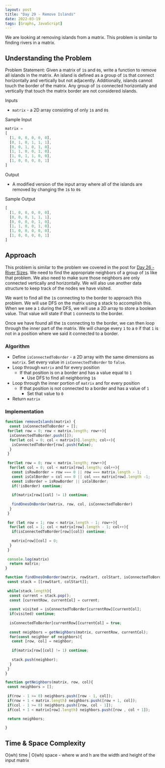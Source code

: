 ```yaml
---
layout: post
title: "Day 29 - Remove Islands"
date: 2022-03-19
tags: [Graphs, JavaScript]
---
```


We are looking at removing islands from a matrix. This problem is similar to finding rivers in a matrix.

## Understanding the Problem

Problem Statement: Given a matrix of `1`s and `0`s, write a function to remove all islands in the matrix. An island is defined as a group of `1`s that connect horizontally and vertically but not adjacently. Additionally, islands cannot touch the border of the matrix. Any group of `1`s connected horizontally and vertically that touch the matrix border are not considered islands.

Inputs

* `matrix` - a 2D array consisting of only `1`s and `0`s

Sample Input

```js
matrix = 
[
  [1, 0, 0, 0, 0, 0],
  [0, 1, 0, 1, 1, 1],
  [0, 0, 1, 0, 1, 0],
  [1, 1, 0, 0, 1, 0],
  [1, 0, 1, 1, 0, 0],
  [1, 0, 0, 0, 0, 1]
]
```

Output

* A modified version of the input array where all of the islands are removed by changing the `1`s to `0`s

Sample Output

```js
[
  [1, 0, 0, 0, 0, 0],
  [0, 0, 0, 1, 1, 1],
  [0, 0, 0, 0, 1, 0],
  [1, 1, 0, 0, 1, 0],
  [1, 0, 0, 0, 0, 0],
  [1, 0, 0, 0, 0, 1]
]
```

## Approach

This problem is similar to the problem we covered in the post for [Day 26 - River Sizes](https://juliuswalton.github.io/2022-03-16-day-26/). We need to find the appropriate neighbors of a group of `1`s like that problem. We also need to make sure those neighbors are only connected vertically and horizontally. We will also use another data structure to keep track of the nodes we have visited.

We want to find all the `1`s connecting to the border to approach this problem. We will use DFS on the matrix using a stack to accomplish this. When we see a `1` during the DFS, we will use a 2D array to store a boolean value. That value will state if that `1` connects to the border.

Once we have found all the `1`s connecting to the border, we can then loop through the inner part of the matrix. We will change every `1` to a `0` if that `1` is not in a position where we said it connected to a border.

### Algorithm

* Define `isConnectedToBorder` - a 2D array with the same dimensions as `matrix`. Set every value in `isConnectedToBorder` to `false`.
* Loop through `matrix` and for every position
  * If that position is on a border and has a value equal to `1`
    * Use DFS to find all neighboring `1`s
* Loop through the inner portion of `matrix` and for every position
  * If that position is not connected to a border and has a value of `1`
    * Set that value to `0`
* Return `matrix`

### Implementation

```js
function removeIslands(matrix) {
  const isConnectedToBorder = [];
 for(let row = 0; row < matrix.length; row++){
  isConnectedToBorder.push([]);
  for(let col = 0; col < matrix[0].length; col++){
   isConnectedToBorder[row].push(false);
  }
 }
 
 for(let row = 0; row < matrix.length; row++){
  for(let col = 0; col < matrix[row].length; col++){
   const isRowBorder = row === 0 || row === matrix.length - 1;
   const isColBorder = col === 0 || col === matrix[row].length -1;
   const isBorder = isRowBorder || isColBorder;
   if(!isBorder) continue;
   
   if(matrix[row][col] != 1) continue;
   
   findOnesOnBorder(matrix, row, col, isConnectedToBorder)
  }
 }
 
 for (let row = 1; row < matrix.length - 1; row++){
  for(let col = 1; col < matrix[row].length - 1; col++){
   if(isConnectedToBorder[row][col]) continue;
   
   matrix[row][col] = 0;
  }
 }
 
 console.log(matrix)
  return matrix;
}

function findOnesOnBorder(matrix, rowStart, colStart, isConnectedToBorder){
 const stack = [[rowStart, colStart]];
 
 while(stack.length){
  const current = stack.pop();
  const [currentRow, currentCol] = current;
  
  const visited = isConnectedToBorder[currentRow][currentCol];
  if(visited) continue;
  
  isConnectedToBorder[currentRow][currentCol] = true;
  
  const neighbors = getNeighbors(matrix, currentRow, currentCol);
  for(const neighbor of neighbors){
   const [row, col] = neighbor;
   
   if(matrix[row][col] != 1) continue;
   
   stack.push(neighbor);
  }
 }
}

function getNeighbors(matrix, row, col){
 const neighbors = [];
 
 if(row - 1 >= 0) neighbors.push([row - 1, col]);
 if(row + 1 < matrix.length) neighbors.push([row + 1, col]);
 if(col - 1 >= 0) neighbors.push([row, col - 1]);
 if(col + 1 < matrix[row].length) neighbors.push([row , col + 1]);
 
 return neighbors;

}
```

## Time & Space Complexity

O(wh) time | O(wh) space - where w and h are the width and height of the input matrix
